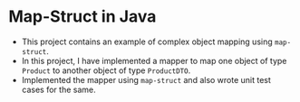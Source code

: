 # Map-Struct in Java

- This project contains an example of complex object mapping using `map-struct`.
- In this project, I have implemented a mapper to map one object of type `Product` to another object of type `ProductDTO`.
- Implemented the mapper using `map-struct` and also wrote unit test cases for the same.
